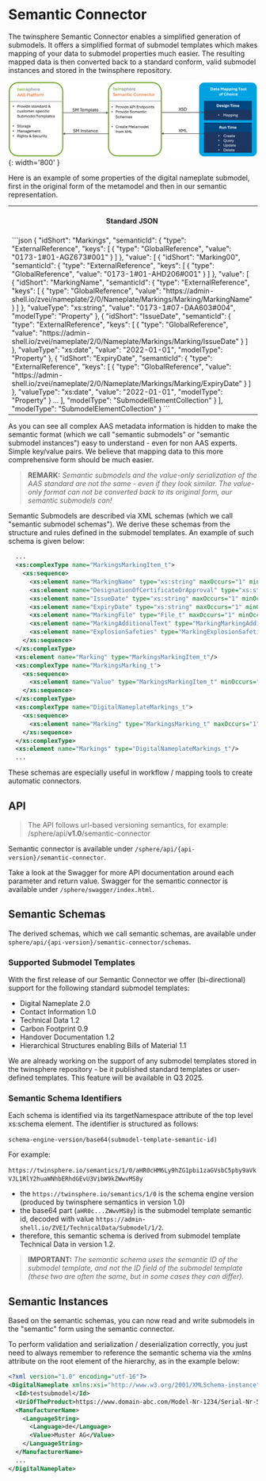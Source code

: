# Semantic Connector

The twinsphere Semantic Connector enables a simplified generation of submodels. It offers a simplified format of
submodel templates which makes mapping of your data to submodel properties much easier. The resulting mapped data is
then converted back to a standard conform, valid submodel instances and stored in the twinsphere repository.

![Semantic Connector](img/twinsphere-Semantic-Connector.png){: width='800' }

Here is an example of some properties of the digital nameplate submodel, first in the original form of the metamodel and
then in our semantic representation.

<!-- markdownlint-disable no-inline-html -->

<table>
<tr>
<th>Standard JSON</th>
<th>twinsphere Semantic XML</th>
</tr>
<tr>
<td valign="top">
```json
{
  "idShort": "Markings",
  "semanticId": {
    "type": "ExternalReference",
    "keys": [
      {
        "type": "GlobalReference",
        "value": "0173-1#01-AGZ673#001"
      }
    ]
  },
  "value": [
    {
      "idShort": "Marking00",
      "semanticId": {
        "type": "ExternalReference",
        "keys": [
          {
            "type": "GlobalReference",
            "value": "0173-1#01-AHD206#001"
          }
        ]
      },
      "value": [
        {
          "idShort": "MarkingName",
          "semanticId": {
            "type": "ExternalReference",
            "keys": [
              {
                "type": "GlobalReference",
                "value": "https://admin-shell.io/zvei/nameplate/2/0/Nameplate/Markings/Marking/MarkingName"
              }
            ]
          },
          "valueType": "xs:string",
          "value": "0173-1#07-DAA603#004",
          "modelType": "Property"
        },
        {
          "idShort": "IssueDate",
          "semanticId": {
            "type": "ExternalReference",
            "keys": [
              {
                "type": "GlobalReference",
                "value": "https://admin-shell.io/zvei/nameplate/2/0/Nameplate/Markings/Marking/IssueDate"
              }
            ]
          },
          "valueType": "xs:date",
          "value": "2022-01-01",
          "modelType": "Property"
        },
        {
          "idShort": "ExpiryDate",
          "semanticId": {
            "type": "ExternalReference",
            "keys": [
              {
                "type": "GlobalReference",
                "value": "https://admin-shell.io/zvei/nameplate/2/0/Nameplate/Markings/Marking/ExpiryDate"
              }
            ]
          },
          "valueType": "xs:date",
          "value": "2022-01-01",
          "modelType": "Property"
        }
        ...
      ],
      "modelType": "SubmodelElementCollection"
    }
  ],
  "modelType": "SubmodelElementCollection"
}
```
</td>
<td valign="top">
```xml
  <Markings>
    <Marking>
      <MarkingName>0173-1#07-DAA603#004</MarkingName>
      <IssueDate>2022-01-01</IssueDate>
      <ExpiryDate>2022-01-01</ExpiryDate>
      ...
    </Marking>
  </Markings>
```
</td>
</tr>
</table>

<!-- markdownlint-enable no-inline-html -->

As you can see all complex AAS metadata information is hidden to make the semantic format (which we call "semantic
submodels" or "semantic submodel instances") easy to understand - even for non AAS experts. Simple key/value pairs. We
believe that mapping data to this more comprehensive form should be much easier.

> **REMARK:** *Semantic submodels and the value-only serialization of the AAS standard are not the same - even if they
> look similar. The value-only format can not be converted back to its original form, our semantic submodels can!*

Semantic Submodels are described via XML schemas (which we call "semantic submodel schemas"). We derive these schemas
from the structure and rules defined in the submodel templates. An example of such schema is given below:

```xml
  ...
  <xs:complexType name="MarkingsMarkingItem_t">
    <xs:sequence>
      <xs:element name="MarkingName" type="xs:string" maxOccurs="1" minOccurs="1"/>
      <xs:element name="DesignationOfCertificateOrApproval" type="xs:string" maxOccurs="1" minOccurs="0"/>
      <xs:element name="IssueDate" type="xs:string" maxOccurs="1" minOccurs="0"/>
      <xs:element name="ExpiryDate" type="xs:string" maxOccurs="1" minOccurs="0"/>
      <xs:element name="MarkingFile" type="File_t" maxOccurs="1" minOccurs="1"/>
      <xs:element name="MarkingAdditionalText" type="MarkingMarkingAdditionalText_t" maxOccurs="1" minOccurs="1"/>
      <xs:element name="ExplosionSafeties" type="MarkingExplosionSafeties_t" maxOccurs="1" minOccurs="0"/>
    </xs:sequence>
  </xs:complexType>
  <xs:element name="Marking" type="MarkingsMarkingItem_t"/>
  <xs:complexType name="MarkingsMarking_t">
    <xs:sequence>
      <xs:element name="Value" type="MarkingsMarkingItem_t" minOccurs="1" maxOccurs="unbounded"/>
    </xs:sequence>
  </xs:complexType>
  <xs:complexType name="DigitalNameplateMarkings_t">
    <xs:sequence>
      <xs:element name="Marking" type="MarkingsMarking_t" maxOccurs="1" minOccurs="1"/>
    </xs:sequence>
  </xs:complexType>
  <xs:element name="Markings" type="DigitalNameplateMarkings_t"/>
  ...
```

These schemas are especially useful in workflow / mapping tools to create automatic connectors.

## API

> The API follows url-based versioning semantics, for example: /sphere/api/**v1.0**/semantic-connector

Semantic connector is available under `/sphere/api/{api-version}/semantic-connector`.

Take a look at the Swagger for more API documentation around each parameter and return value. Swagger for the semantic
connector is available under `/sphere/swagger/index.html`.

## Semantic Schemas

The derived schemas, which we call semantic schemas, are available under
`sphere/api/{api-version}/semantic-connector/schemas`.

### Supported Submodel Templates

With the first release of our Semantic Connector we offer (bi-directional) support for the following standard submodel
templates:

- Digital Nameplate 2.0
- Contact Information 1.0
- Technical Data 1.2
- Carbon Footprint 0.9
- Handover Documentation 1.2
- Hierarchical Structures enabling Bills of Material 1.1

We are already working on the support of any submodel templates stored in the twinsphere repository - be it published
standard templates or user-defined templates. This feature will be available in Q3 2025.

### Semantic Schema Identifiers

Each schema is identified via its targetNamespace attribute of the top level xs:schema element. The identifier is
structured as follows:

`schema-engine-version/base64(submodel-template-semantic-id)`

For example:

`https://twinsphere.io/semantics/1/0/aHR0cHM6Ly9hZG1pbi1zaGVsbC5pby9aVkVJL1RlY2huaWNhbERhdGEvU3VibW9kZWwvMS8y`

- the `https://twinsphere.io/semantics/1/0` is the schema engine version (produced by twinsphere semantics in version
  1.0)
- the base64 part (`aHR0c...ZWwvMS8y`) is the submodel template semantic id, decoded with value
  `https://admin-shell.io/ZVEI/TechnicalData/Submodel/1/2`.
- therefore, this semantic schema is derived from submodel template Technical Data in version 1.2.

> **IMPORTANT:** *The semantic schema uses the semantic ID of the submodel template, and not the ID field of the
> submodel template (these two are often the same, but in some cases they can differ).*

## Semantic Instances

Based on the semantic schemas, you can now read and write submodels in the "semantic" form using the semantic connector.

To perform validation and serialization / deserialization correctly, you just need to always remember to reference the
semantic schema via the xmlns attribute on the root element of the hierarchy, as in the example below:

```xml
<?xml version="1.0" encoding="utf-16"?>
<DigitalNameplate xmlns:xsi="http://www.w3.org/2001/XMLSchema-instance" xmlns:xsd="http://www.w3.org/2001/XMLSchema" xmlns="https://twinsphere.io/semantics/aHR0cHM6Ly9hZG1pbi1zaGVsbC5pby96dmVpL25hbWVwbGF0ZS8yLzAvTmFtZXBsYXRl">
  <Id>testsubmodel</Id>
  <UriOfTheProduct>https://www.domain-abc.com/Model-Nr-1234/Serial-Nr-5678</UriOfTheProduct>
  <ManufacturerName>
    <LanguageString>
      <Language>de</Language>
      <Value>Muster AG</Value>
    </LanguageString>
  </ManufacturerName>
  ...
</DigitalNameplate>
```

